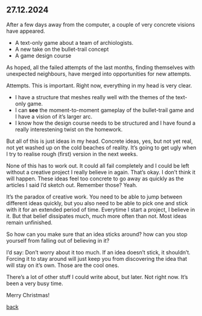 ## 27.12.2024

After a few days away from the computer, a couple of very concrete visions have appeared.
- A text-only game about a team of archiologists.
- A new take on the bullet-trail concept
- A game design course

As hoped, all the failed attempts of the last months, finding themselves with unexpected neighbours, have merged into opportunities for new attempts.

Attempts. This is important. Right now, everything in my head is very clear.
- I have a structure that meshes really well with the themes of the text-only game. 
- I can **see** the moment-to-moment gameplay of the bullet-trail game and I have a vision of it’s larger arc. 
- I know how the design course needs to be structured and I have found a really interestening twist on the homework.

But all of this is just ideas in my head. Concrete ideas, yes, but not yet real, not yet washed up on the cold beaches of reality. It’s going to get ugly when I try to realise rough (first) version in the next weeks.

None of this has to work out. It could all fail completely and I could be left without a creative project I really believe in again. That’s okay. I don’t think it will happen. These ideas feel too concrete to go away as quickly as the articles I said I’d sketch out. Remember those? Yeah.


It’s the paradox of creative work. You need to be able to jump between different ideas quickly, but you also need to be able to pick one and stick with it for an extended period of time. Everytime I start a project, I believe in it. But that belief dissipates much, much more often than not. Most ideas remain unfinished.

So how can you make sure that an idea sticks around? how can you stop yourself from falling out of believing in it?

I’d say: Don’t worry about it too much. If an idea doesn’t stick, it shouldn’t. Forcing it to stay around will just keep you from discovering the idea that will stay on it’s own. Those are the cool ones.

There’s a lot of other stuff I could write about, but later. Not right now. It’s been a very busy time.

Merry Christmas!

[back](blogagain)


